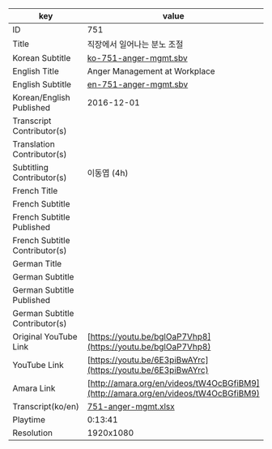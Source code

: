 |  key  |  value  |
|-------|---------|
| ID            | 751 |
| Title         | 직장에서 일어나는 분노 조절 |
| Korean Subtitle | [ko-751-anger-mgmt.sbv](https://github.com/jungtosociety/dharma-qna/raw/master/sub/751/ko-751-anger-mgmt.sbv) |
| English Title | Anger Management at Workplace |
| English Subtitle | [en-751-anger-mgmt.sbv](https://github.com/jungtosociety/dharma-qna/raw/master/sub/751/en-751-anger-mgmt.sbv) |
| Korean/English Published     | 2016-12-01 |
| Transcript Contributor(s)   |  |
| Translation Contributor(s)   |  |
| Subtitling Contributor(s)   | 이동엽 (4h) |
| French Title |  |
| French Subtitle |  |
| French Subtitle Published |  |
| French Subtitle Contributor(s) |  |
| German Title |  |
| German Subtitle |  |
| German Subtitle Published |  |
| German Subtitle Contributor(s) |  |
| Original YouTube Link  | [https://youtu.be/bglOaP7Vhp8](https://youtu.be/bglOaP7Vhp8) |
| YouTube Link  | [https://youtu.be/6E3piBwAYrc](https://youtu.be/6E3piBwAYrc) |
| Amara Link    | [http://amara.org/en/videos/tW4OcBGfiBM9](http://amara.org/en/videos/tW4OcBGfiBM9) |
| Transcript(ko/en) | [751-anger-mgmt.xlsx](https://github.com/jungtosociety/dharma-qna/raw/master/sub/751/751-anger-mgmt.xlsx) |
| Playtime | 0:13:41 |
| Resolution | 1920x1080|
